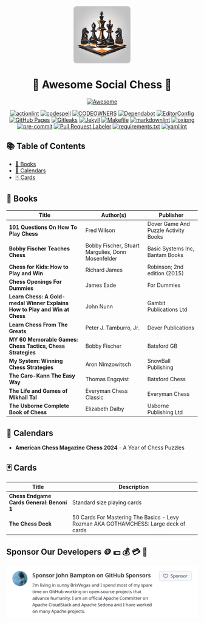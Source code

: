 <div align="center">
  <img src="assets/social-chess-logo.png" alt="Awesome Social Chess Logo" width="150" style="display:block; margin:auto; border-radius:8px;">
  <h1>🎉 Awesome Social Chess 🎉</h1>
  <p>
    <a href="https://github.com/sindresorhus/awesome"><img alt="Awesome" src="https://cdn.rawgit.com/sindresorhus/awesome/d7305f38d29fed78fa85652e3a63e154dd8e8829/media/badge.svg" title="Awesome"></a>
  </p>
  <p>
    <a href="https://github.com/rhysd/actionlint"><img alt="actionlint" src="https://img.shields.io/badge/actionlint-enabled-brightgreen"></a>
    <a href="https://github.com/codespell-project"><img alt="codespell" src="https://img.shields.io/badge/codespell-enabled-brightgreen"></a>
    <a href="https://docs.github.com/en/repositories/managing-your-repositorys-settings-and-features/customizing-your-repository/about-code-owners"><img alt="CODEOWNERS" src="https://img.shields.io/badge/CODEOWNERS-enabled-brightgreen"></a>
    <a href="https://github.com/dependabot"><img alt="Dependabot" src="https://img.shields.io/badge/Dependabot-enabled-brightgreen"></a>
    <a href="https://github.com/editorconfig"><img alt="EditorConfig" src="https://img.shields.io/badge/EditorConfig-enabled-brightgreen"></a>
    <a href="https://pages.github.com/"><img alt="GitHub Pages" src="https://img.shields.io/badge/GitHub_Pages-enabled-brightgreen"></a>
    <a href="https://github.com/gitleaks/gitleaks"><img alt="Gitleaks" src="https://img.shields.io/badge/gitleaks-enabled-brightgreen"></a>
    <a href="https://github.com/jekyll"><img alt="Jekyll" src="https://img.shields.io/badge/Jekyll-enabled-brightgreen"></a>
    <a href="https://www.gnu.org/software/make/"><img alt="Makefile" src="https://img.shields.io/badge/Makefile-enabled-brightgreen"></a>
    <a href="https://github.com/DavidAnson/markdownlint"><img alt="markdownlint" src="https://img.shields.io/badge/markdownlint-enabled-brightgreen"></a>
    <a href="https://github.com/shssoichiro/oxipng"><img alt="oxipng" src="https://img.shields.io/badge/oxipng-enabled-brightgreen"></a>
    <a href="https://github.com/pre-commit"><img alt="pre-commit" src="https://img.shields.io/badge/pre--commit-enabled-brightgreen"></a>
    <a href="https://github.com/actions/labeler"><img alt="Pull Request Labeler" src="https://img.shields.io/badge/Pull_Request_Labeler-enabled-brightgreen"></a>
    <a href="https://pip.pypa.io/en/stable/reference/requirements-file-format/"><img alt="requirements.txt" src="https://img.shields.io/badge/requirements.txt-enabled-brightgreen"></a>
    <a href="https://github.com/adrienverge/yamllint"><img alt="yamllint" src="https://img.shields.io/badge/yamllint-enabled-brightgreen"></a>
  </p>
</div>

## 📚 Table of Contents

- [📖 Books](#books)
- [📅 Calendars](#calendars)
- [🃏 Cards](#cards)

## 📖 Books

| Title                                                                      | Author(s)                                         | Publisher                            |
| -------------------------------------------------------------------------- | ------------------------------------------------- | ------------------------------------ |
| **101 Questions On How To Play Chess**                                     | Fred Wilson                                       | Dover Game And Puzzle Activity Books |
| **Bobby Fischer Teaches Chess**                                            | Bobby Fischer, Stuart Margulies, Donn Mosenfelder | Basic Systems Inc, Bantam Books      |
| **Chess for Kids: How to Play and Win**                                    | Richard James                                     | Robinson; 2nd edition (2015)         |
| **Chess Openings For Dummies**                                             | James Eade                                        | For Dummies                          |
| **Learn Chess: A Gold-medal Winner Explains How to Play and Win at Chess** | John Nunn                                         | Gambit Publications Ltd              |
| **Learn Chess From The Greats**                                            | Peter J. Tamburro, Jr.                            | Dover Publications                   |
| **MY 60 Memorable Games: Chess Tactics, Chess Strategies**                 | Bobby Fischer                                     | Batsford GB                          |
| **My System: Winning Chess Strategies**                                    | Aron Nimzowitsch                                  | SnowBall Publishing                  |
| **The Caro-Kann The Easy Way**                                             | Thomas Engqvist                                   | Batsford Chess                       |
| **The Life and Games of Mikhail Tal**                                      | Everyman Chess Classic                            | Everyman Chess                       |
| **The Usborne Complete Book of Chess**                                     | Elizabeth Dalby                                   | Usborne Publishing Ltd               |

## 📅 Calendars

- **American Chess Magazine Chess 2024** - A Year of Chess Puzzles

## 🃏 Cards

| Title                                     | Description                                                                          |
| ----------------------------------------- | ------------------------------------------------------------------------------------ |
| **Chess Endgame Cards General: Benoni 1** | Standard size playing cards                                                          |
| **The Chess Deck**                        | 50 Cards For Mastering The Basics - Levy Rozman AKA GOTHAMCHESS: Large deck of cards |

## Sponsor Our Developers 🪙 💵 💰 💳 🏧

[![John Bampton](assets/sponsor-jbampton.png)](https://github.com/sponsors/jbampton)
